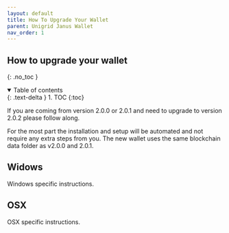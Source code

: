 ```yaml
---
layout: default
title: How To Upgrade Your Wallet
parent: Unigrid Janus Wallet
nav_order: 1
---
```


## How to upgrade your wallet
{: .no_toc }

<details open markdown="block">
  <summary>
    Table of contents
  </summary>
  {: .text-delta }
1. TOC
{:toc}
</details>

If you are coming from version 2.0.0 or 2.0.1 and need to upgrade to version 2.0.2 please follow along.

For the most part the installation and setup will be automated and not require any extra steps from you. The new wallet uses the same blockchain data folder as v2.0.0 and 2.0.1.

## Widows

Windows specific instructions.

## OSX

OSX specific instructions.
